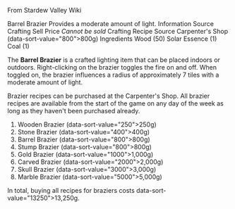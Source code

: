 From Stardew Valley Wiki

Barrel Brazier Provides a moderate amount of light. Information Source Crafting Sell Price *Cannot be sold* Crafting Recipe Source Carpenter's Shop (data-sort-value="800"&gt;800g) Ingredients Wood (50) Solar Essence (1) Coal (1)

The **Barrel Brazier** is a crafted lighting item that can be placed indoors or outdoors. Right-clicking on the brazier toggles the fire on and off. When toggled on, the brazier influences a radius of approximately 7 tiles with a moderate amount of light.

Brazier recipes can be purchased at the Carpenter's Shop. All brazier recipes are available from the start of the game on any day of the week as long as they haven't been purchased already.

1. Wooden Brazier (data-sort-value="250"&gt;250g)
2. Stone Brazier (data-sort-value="400"&gt;400g)
3. Barrel Brazier (data-sort-value="800"&gt;800g)
4. Stump Brazier (data-sort-value="800"&gt;800g)
5. Gold Brazier (data-sort-value="1000"&gt;1,000g)
6. Carved Brazier (data-sort-value="2000"&gt;2,000g)
7. Skull Brazier (data-sort-value="3000"&gt;3,000g)
8. Marble Brazier (data-sort-value="5000"&gt;5,000g)

In total, buying all recipes for braziers costs data-sort-value="13250"&gt;13,250g.